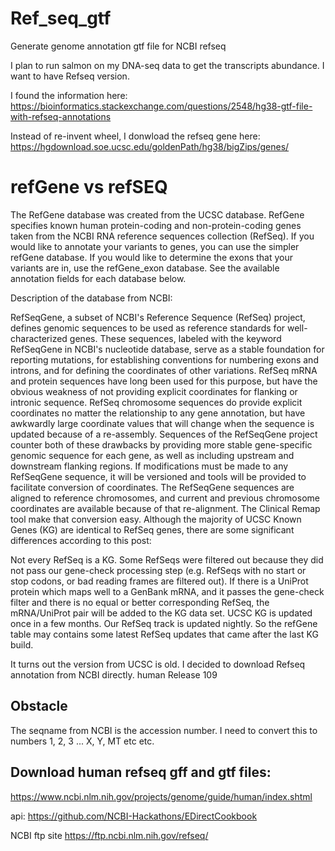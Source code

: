# Ref_seq_gtf
Generate genome annotation gtf file for NCBI refseq

I plan to run salmon on my DNA-seq data to get the transcripts abundance. I want to have Refseq version. 

I found the information here: 
https://bioinformatics.stackexchange.com/questions/2548/hg38-gtf-file-with-refseq-annotations

Instead of re-invent wheel, I donwload the refseq gene here:
https://hgdownload.soe.ucsc.edu/goldenPath/hg38/bigZips/genes/

# refGene vs refSEQ

The RefGene database was created from the UCSC database. RefGene specifies known human protein-coding and non-protein-coding genes taken from the NCBI RNA reference sequences collection (RefSeq). If you would like to annotate your variants to genes, you can use the simpler refGene database. If you would like to determine the exons that your variants are in, use the refGene_exon database. See the available annotation fields for each database below.

Description of the database from NCBI:

RefSeqGene, a subset of NCBI's Reference Sequence (RefSeq) project, defines genomic sequences to be used as reference standards for well-characterized genes. These sequences, labeled with the keyword RefSeqGene in NCBI's nucleotide database, serve as a stable foundation for reporting mutations, for establishing conventions for numbering exons and introns, and for defining the coordinates of other variations. RefSeq mRNA and protein sequences have long been used for this purpose, but have the obvious weakness of not providing explicit coordinates for flanking or intronic sequence. RefSeq chromosome sequences do provide explicit coordinates no matter the relationship to any gene annotation, but have awkwardly large coordinate values that will change when the sequence is updated because of a re-assembly. Sequences of the RefSeqGene project counter both of these drawbacks by providing more stable gene-specific genomic sequence for each gene, as well as including upstream and downstream flanking regions. If modifications must be made to any RefSeqGene sequence, it will be versioned and tools will be provided to facilitate conversion of coordinates. The RefSeqGene sequences are aligned to reference chromosomes, and current and previous chromosome coordinates are available because of that re-alignment. The Clinical Remap tool make that conversion easy.
Although the majority of UCSC Known Genes (KG) are identical to RefSeq genes, there are some significant differences according to this post:

Not every RefSeq is a KG. Some RefSeqs were filtered out because they did not pass our gene-check processing step (e.g. RefSeqs with no start or stop codons, or bad reading frames are filtered out).
If there is a UniProt protein which maps well to a GenBank mRNA, and it passes the gene-check filter and there is no equal or better corresponding RefSeq, the mRNA/UniProt pair will be added to the KG data set.
UCSC KG is updated once in a few months. Our RefSeq track is updated nightly. So the refGene table may contains some latest RefSeq updates that came after the last KG build.


It turns out the version from UCSC is old. I decided to download Refseq annotation from NCBI directly.  human Release 109

## Obstacle
The seqname from NCBI is the accession number. I need to convert this to numbers 1, 2, 3 ... X, Y, MT etc etc.

## Download human refseq gff and gtf files:
https://www.ncbi.nlm.nih.gov/projects/genome/guide/human/index.shtml

api: https://github.com/NCBI-Hackathons/EDirectCookbook

NCBI ftp site
https://ftp.ncbi.nlm.nih.gov/refseq/




